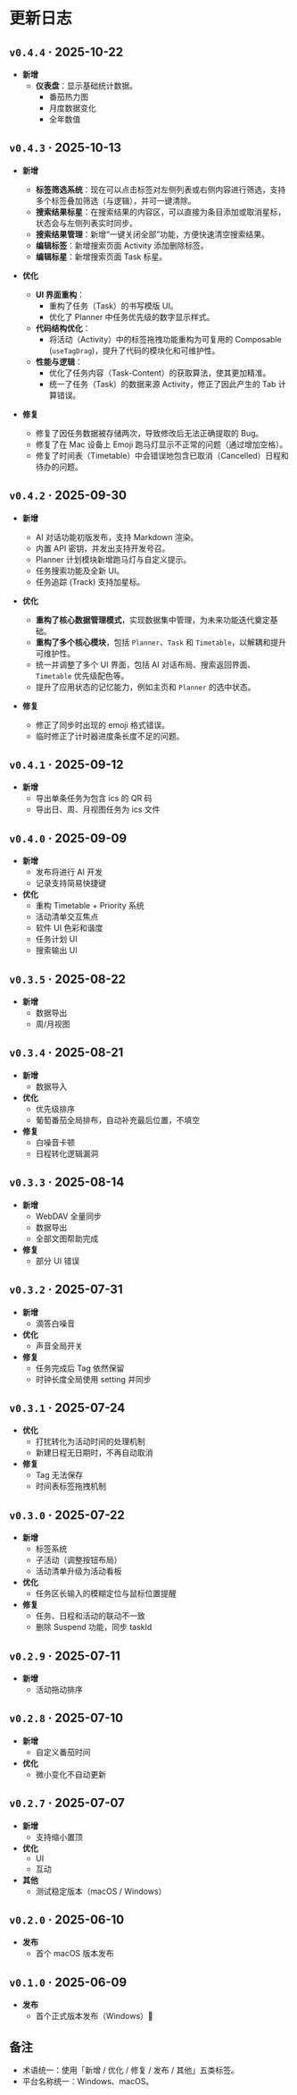 # 更新日志

## `v0.4.4` · 2025-10-22

- **新增**
  - **仪表盘**：显示基础统计数据。
    - 番茄热力图
    - 月度数据变化
    - 全年数值
    
## `v0.4.3` · 2025-10-13

- **新增**

  - **标签筛选系统**：现在可以点击标签对左侧列表或右侧内容进行筛选，支持多个标签叠加筛选（与逻辑），并可一键清除。
  - **搜索结果标星**：在搜索结果的内容区，可以直接为条目添加或取消星标，状态会与左侧列表实时同步。
  - **搜索结果管理**：新增“一键关闭全部”功能，方便快速清空搜索结果。
  - **编辑标签**：新增搜索页面 Activity 添加删除标签。
  - **编辑标星**：新增搜索页面 Task 标星。

- **优化**

  - **UI 界面重构**：
    - 重构了任务（Task）的书写模版 UI。
    - 优化了 Planner 中任务优先级的数字显示样式。
  - **代码结构优化**：
    - 将活动（Activity）中的标签拖拽功能重构为可复用的 Composable (`useTagDrag`)，提升了代码的模块化和可维护性。
  - **性能与逻辑**：
    - 优化了任务内容（Task-Content）的获取算法，使其更加精准。
    - 统一了任务（Task）的数据来源 Activity，修正了因此产生的 Tab 计算错误。

- **修复**
  - 修复了因任务数据被存储两次，导致修改后无法正确提取的 Bug。
  - 修复了在 Mac 设备上 Emoji 跑马灯显示不正常的问题（通过增加空格）。
  - 修复了时间表（Timetable）中会错误地包含已取消（Cancelled）日程和待办的问题。

## `v0.4.2` · 2025-09-30

- **新增**

  - AI 对话功能初版发布，支持 Markdown 渲染。
  - 内置 API 密钥，并发出支持开发号召。
  - Planner 计划模块新增跑马灯与自定义提示。
  - 任务搜索功能及全新 UI。
  - 任务追踪 (Track) 支持加星标。

- **优化**

  - **重构了核心数据管理模式**，实现数据集中管理，为未来功能迭代奠定基础。
  - **重构了多个核心模块**，包括 `Planner`、`Task` 和 `Timetable`，以解耦和提升可维护性。
  - 统一并调整了多个 UI 界面，包括 AI 对话布局、搜索返回界面、`Timetable` 优先级配色等。
  - 提升了应用状态的记忆能力，例如主页和 `Planner` 的选中状态。

- **修复**
  - 修正了同步时出现的 emoji 格式错误。
  - 临时修正了计时器进度条长度不足的问题。

## `v0.4.1` · 2025-09-12

- **新增**
  - 导出单条任务为包含 ics 的 QR 码
  - 导出日、周、月视图任务为 ics 文件

## `v0.4.0` · 2025-09-09

- **新增**
  - 发布将进行 AI 开发
  - 记录支持简易快捷键
- **优化**
  - 重构 Timetable + Priority 系统
  - 活动清单交互焦点
  - 软件 UI 色彩和谐度
  - 任务计划 UI
  - 搜索输出 UI

## `v0.3.5` · 2025-08-22

- **新增**
  - 数据导出
  - 周/月视图

## `v0.3.4` · 2025-08-21

- **新增**
  - 数据导入
- **优化**
  - 优先级排序
  - 葡萄番茄全局排布，自动补充最后位置，不填空
- **修复**
  - 白噪音卡顿
  - 日程转化逻辑漏洞

## `v0.3.3` · 2025-08-14

- **新增**
  - WebDAV 全量同步
  - 数据导出
  - 全部文图帮助完成
- **修复**
  - 部分 UI 错误

## `v0.3.2` · 2025-07-31

- **新增**
  - 滴答白噪音
- **优化**
  - 声音全局开关
- **修复**
  - 任务完成后 Tag 依然保留
  - 时钟长度全局使用 setting 并同步

## `v0.3.1` · 2025-07-24

- **优化**
  - 打扰转化为活动时间的处理机制
  - 新建日程无日期时，不再自动取消
- **修复**
  - Tag 无法保存
  - 时间表标签拖拽机制

## `v0.3.0` · 2025-07-22

- **新增**
  - 标签系统
  - 子活动（调整按钮布局）
  - 活动清单升级为活动看板
- **优化**
  - 任务区长输入的模糊定位与鼠标位置提醒
- **修复**
  - 任务、日程和活动的联动不一致
  - 删除 Suspend 功能，同步 taskId

## `v0.2.9` · 2025-07-11

- **新增**
  - 活动拖动排序

## `v0.2.8` · 2025-07-10

- **新增**
  - 自定义番茄时间
- **优化**
  - 微小变化不自动更新

## `v0.2.7` · 2025-07-07

- **新增**
  - 支持缩小置顶
- **优化**
  - UI
  - 互动
- **其他**
  - 测试稳定版本（macOS / Windows）

## `v0.2.0` · 2025-06-10

- **发布**
  - 首个 macOS 版本发布

## `v0.1.0` · 2025-06-09

- **发布**
  - 首个正式版本发布（Windows）🎉

## 备注

- 术语统一：使用「新增 / 优化 / 修复 / 发布 / 其他」五类标签。
- 平台名称统一：Windows、macOS。
